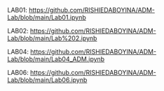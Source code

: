 LAB01: https://github.com/RISHIEDABOYINA/ADM-Lab/blob/main/Lab01.ipynb

LAB02: https://github.com/RISHIEDABOYINA/ADM-Lab/blob/main/Lab%202.ipynb

LAB04: https://github.com/RISHIEDABOYINA/ADM-Lab/blob/main/Lab04_ADM.ipynb

LAB06: https://github.com/RISHIEDABOYINA/ADM-Lab/blob/main/Lab06.ipynb
